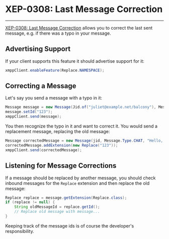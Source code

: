 # XEP-0308: Last Message Correction
---

[XEP-0308: Last Message Correction][Last Message Correction] allows you to correct the last sent message, e.g. if there was a typo in your message.

## Advertising Support

If your client supports this feature it should advertise support for it:

```java
xmppClient.enableFeature(Replace.NAMESPACE);
```

## Correcting a Message

Let's say you send a message with a typo in it:

```java
Message message = new Message(Jid.of("juliet@example.net/balcony"), Message.Type.CHAT, "Hello, my frind");
message.setId("123");
xmppClient.send(message);
```

You then recognize the typo in it and want to correct it. You would send a replacement message, replacing the old message:

```java
Message correctedMessage = new Message(jid, Message.Type.CHAT, "Hello, my friend");
correctedMessage.addExtension(new Replace("123"));
xmppClient.send(correctedMessage);
```


## Listening for Message Corrections

If a message should be replaced by another message, you should check inbound messages for the `Replace` extension and then replace the old message:

```java
Replace replace = message.getExtension(Replace.class);
if (replace != null) {
    String oldMessageId = replace.getId();
    // Replace old message with message...
}
```

Keeping track of the message ids is of course the developer's responsibility.

[Last Message Correction]: https://xmpp.org/extensions/xep-0308.html "XEP-0308: Last Message Correction"

